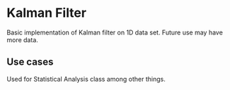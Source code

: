 # Kalman Filter
Basic implementation of Kalman filter on 1D data set. Future use may have more data.


## Use cases
Used for Statistical Analysis class among other things.
